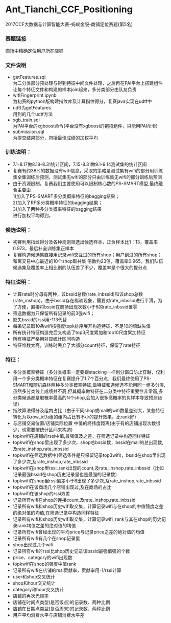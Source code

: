 # Ant_Tianchi_CCF_Positioning
2017CCF大数据与计算智能大赛-蚂蚁金服-商铺定位赛题(第5名)

### 赛题链接
[商场中精确定位用户所在店铺](https://tianchi.aliyun.com/competition/introduction.htm?spm=5176.100068.5678.1.aa26a5emijaWb&raceId=231620)


### 文件说明
* getFeatures.sql<br>为二分类部分预处理与得到特征中间文件处理，之后再在PAI平台上搭建组件让每个特征文件和构建的样本join起来，多分类部分由队友负责
* wifiFingerprint.ipynb<br>为初赛的python版构建指纹库及计算指纹得分，复赛java实现在udtf中
* udtf为getFeatures<br>用到的几个udtf方法
* xgb_train.sql<br>为PAI平台的xgboost命令(平台没有xgboost的拖拽组件，只能用PAI命令)
* submission.sql<br>为提交结果部分，包括最佳成绩的加权平均


### 训练说明：
* 7.1-8.17做8.18-8.31统计区间，7.15-8.31做9.1-9.14测试集的统计区间
* 复赛有约38%的数据没有wifi信息，采取的策略是测试集有wifi的部分用训练集全集训练后预测，测试集无wifi的部分只由训练集无wifi的部分训练后预测
* 由于资源限制，复赛我们主要使用可以限制核心数的PS-SMART模型,最终融合主要由<br>
1)加入了PS-SMART多分类概率特征的bagging结果；<br>
2)加入了RF多分类概率特征的bagging结果；<br>
3)加入了两种多分类概率特征的bagging结果<br>
进行加权平均得到。


### 候选说明：
* 初赛利用指纹得分及各种规则筛选出候选样本，正负样本比1：13，覆盖率0.973，最后补全训练集正样本
* 复赛构造候选集直接用记录wifi交互过的所有shop；用户到过的所有shop；和离交易中心最近的10个shop取并集
倍数约23倍，覆盖率0.965，我们队伍候选集及覆盖率上相比别的队伍差了不少，覆盖率是个很大的提分点


### 特征说明：
* 计算rate时分母有两种，该bssid总数(rate_inbssid)和该shop总数(rate_inshop)，由于bssid存在稀疏现象，需要对rate_inbssid进行平滑，为了方便，直接将bssid在商场出现次数小于6的rate_inbssid置零
* 筛选数据为只保留所有记录的前3强wifi；
* 缺失bssid的rssi用-113代替
* 每条记录取10条wifi按强度topk排序展开构造特征，不足10的填缺失值
* 所有统计特征构造完后又构造了top3尺度累加和top10尺度累加特征
* 所有特征严格用对应统计区间构造
* 特征维数太高，训练时丢弃了大部分count特征，保留了rate特征


### 特征：
* 多分类概率特征（多分类概率一定要跟stacking一样划分窗口防止穿越，仅利用一个多分类概率特征在复赛提升了1.7个百分点，我们最终使用了PS-SMART和随机森林两种多分类概率特征,做特征和选候选不能用同一组多分类,虽然多分类线上成绩并不高,但其概率做特征在二分类中特征重要性非常高,多分类候选都是取概率最高的N个shop,会加入很多高概率的负样本导致预测错误）
* 指纹算法得分及组内占比（由于不同shop或mall的wifi数量差别大，某些特征转化为以row_id为组的组内占比有不小的提升效果，比rank好）
* 与店铺交易位置/店铺实际位置 中值的经纬度距离(由于有的店铺出现次数很少，也需要按统计区间来构造)
* topkwifi在店铺的rssi中值,最强值及之差，在筛选记录中构造同样特征
* topkwifi在shop里出现了多少次，shop总bssid数，bssid在mall的总出现数,及rate_inshop,rate_inbssid
* topkwifi在筛选数据中(筛选条件是只保留记录top3wifi)，bssid在shop里出现了多少次,及rate_inshop,rate_inbssid
* topkwifi在shop里rssi_rank出现的count,及rate_inshop,rate_inbssid（比如记录最强bssid在shop历史记录里也是最强的记录数）
* topkwifi在shop里rssi偏差小于8出现了多少次,及rate_inshop,rate_inbssid
* topkwifi在该商场几个店铺出现过,及在商场的占比
* topkwifi在该shop的rssi方差
* 记录所有wifi在shop的连接count,及rate_inshop,rate_inbssid
* 记录所有wifi和shop历史wifi取交集，计算记录wifi与在shop的中值强度之差的绝对值的均值,在筛选记录中构造同样特征
* 记录所有wifi和shop历史wifi取交集，计算记录wifi_rank与其在shop的历史记录rank均值之差的绝对值的均值
* 记录所有wifi曾经出现的平均price与记录price之差的绝对值的均值
* 记录所有wifi有几个在shop记录里
* shop出现过几个wifi
* 记录所有wifi的rssi比shop历史记录该bssid最强值强的个数
* price、category的wifi出现数
* topkwifi在shop的强度中值rank
* 记录所有wifi在店铺的rssi贡献率，贡献率用-1/rssi计算
* user和shop交叉统计
* shop和hour交叉统计
* category和hour交叉统计
* 店铺的再次光顾率
* 店铺在时间点类型(是否饭点)的记录数、两种比例
* 店铺在日期点类型(是否周末)的记录数、两种比例
* 用户平均消费水平与店铺消费水平差
